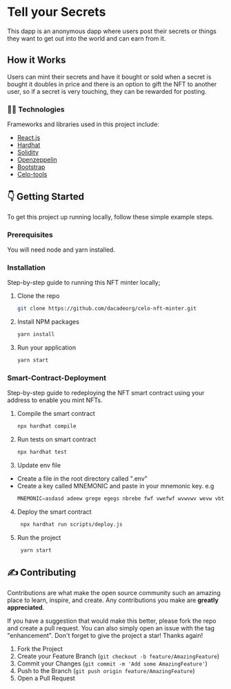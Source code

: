 
# Tell your Secrets
This dapp is an anonymous dapp where users post their secrets or things they want to get out into the world and can earn from it.

## How it Works
Users can mint their secrets and have it bought or sold when a secret is bought it doubles in price and there is an option to gift the NFT to another user, so if a secret is very touching, they can be rewarded for posting.

### :man_technologist: Technologies

Frameworks and libraries used in this project include:

* [React.js](https://reactjs.org/)
* [Hardhat](https://hardhat.org/getting-started/)
* [Solidity](https://docs.soliditylang.org/en/v0.8.11/)
* [Openzeppelin](https://openzeppelin.com/)
* [Bootstrap](https://getbootstrap.com)
* [Celo-tools](https://docs.celo.org/learn/developer-tools)


## :point_down: Getting Started

To get this project up running locally, follow these simple example steps.

### Prerequisites

You will need node and yarn installed.

### Installation

Step-by-step guide to running this NFT minter locally;

1. Clone the repo
   ```sh
   git clone https://github.com/dacadeorg/celo-nft-minter.git
   ```
2. Install NPM packages
   ```sh
   yarn install
   ```

3. Run your application
   ```sh
   yarn start
   ```

### Smart-Contract-Deployment

Step-by-step guide to redeploying the NFT smart contract using your address to enable you mint NFTs.

1. Compile the smart contract
   ```sh
   npx hardhat compile
   ```
2. Run tests on smart contract
   ```sh
   npx hardhat test
   ```
3. Update env file

* Create a file in the root directory called ".env"
* Create a key called MNEMONIC and paste in your mnemonic key. e.g
     ```js
   MNEMONIC=asdasd adeew grege egegs nbrebe fwf vwefwf wvwvwv wevw vbtbtr wcvd
   ```

4. Deploy the smart contract
   ```sh
    npx hardhat run scripts/deploy.js
   ```
5. Run the project
   ```sh
    yarn start
   ```

## :writing_hand: Contributing

Contributions are what make the open source community such an amazing place to learn, inspire, and create. Any
contributions you make are **greatly appreciated**.

If you have a suggestion that would make this better, please fork the repo and create a pull request. You can also
simply open an issue with the tag "enhancement". Don't forget to give the project a star! Thanks again!

1. Fork the Project
2. Create your Feature Branch (`git checkout -b feature/AmazingFeature`)
3. Commit your Changes (`git commit -m 'Add some AmazingFeature'`)
4. Push to the Branch (`git push origin feature/AmazingFeature`)
5. Open a Pull Request



